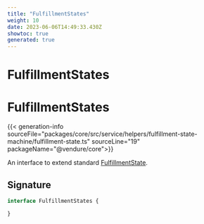 ```yaml
---
title: "FulfillmentStates"
weight: 10
date: 2023-06-06T14:49:33.430Z
showtoc: true
generated: true
---
```

<!-- This file was generated from the Vendure source. Do not modify. Instead, re-run the "docs:build" script -->

# FulfillmentStates
<div class="symbol">


# FulfillmentStates

{{< generation-info sourceFile="packages/core/src/service/helpers/fulfillment-state-machine/fulfillment-state.ts" sourceLine="19" packageName="@vendure/core">}}

An interface to extend standard <a href='/typescript-api/fulfillment/fulfillment-state#fulfillmentstate'>FulfillmentState</a>.

## Signature

```TypeScript
interface FulfillmentStates {

}
```
</div>
